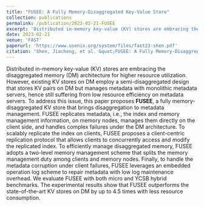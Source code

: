 ```yaml
---
title: "FUSEE: A Fully Memory-Disaggregated Key-Value Store"
collection: publications
permalink: /publication/2023-02-21-FUSEE
excerpt: 'Distributed in-memory key-value (KV) stores are embracing the disaggregated memory (DM) architecture for higher resource utilization. However, existing KV stores on DM employ a semi-disaggregated design that stores KV pairs on DM but manages metadata with monolithic metadata servers, hence still suffering from low resource efficiency on metadata servers. To address this issue, this paper proposes <strong>FUSEE</strong>, a fully memory-disaggregated KV store that brings disaggregation to metadata management. FUSEE replicates metadata, i.e., the index and memory management information, on memory nodes, manages them directly on the client side, and handles complex failures under the DM architecture. To scalably replicate the index on clients, FUSEE proposes a client-centric replication protocol that allows clients to concurrently access and modify the replicated index. To efficiently manage disaggregated memory, FUSEE adopts a two-level memory management scheme that splits the memory management duty among clients and memory nodes. Finally, to handle the metadata corruption under client failures, FUSEE leverages an embedded operation log scheme to repair metadata with low log maintenance overhead. We evaluate FUSEE with both micro and YCSB hybrid benchmarks. The experimental results show that FUSEE outperforms the state-of-the-art KV stores on DM by up to 4.5 times with less resource consumption.'
date: 2023-02-21
venue: 'FAST'
paperurl: 'https://www.usenix.org/system/files/fast23-shen.pdf'
citation: 'Shen, Jiacheng, et al. &quot;FUSEE: A Fully Memory-Disaggregated Key-Value Store.&quot; 21st USENIX Conference on File and Storage Technologies (FAST). 2023.'
---
```

Distributed in-memory key-value (KV) stores are embracing the disaggregated memory (DM) architecture for higher resource utilization. However, existing KV stores on DM employ a semi-disaggregated design that stores KV pairs on DM but manages metadata with monolithic metadata servers, hence still suffering from low resource efficiency on metadata servers. To address this issue, this paper proposes <strong>FUSEE</strong>, a fully memory-disaggregated KV store that brings disaggregation to metadata management. FUSEE replicates metadata, i.e., the index and memory management information, on memory nodes, manages them directly on the client side, and handles complex failures under the DM architecture. To scalably replicate the index on clients, FUSEE proposes a client-centric replication protocol that allows clients to concurrently access and modify the replicated index. To efficiently manage disaggregated memory, FUSEE adopts a two-level memory management scheme that splits the memory management duty among clients and memory nodes. Finally, to handle the metadata corruption under client failures, FUSEE leverages an embedded operation log scheme to repair metadata with low log maintenance overhead. We evaluate FUSEE with both micro and YCSB hybrid benchmarks. The experimental results show that FUSEE outperforms the state-of-the-art KV stores on DM by up to 4.5 times with less resource consumption.
